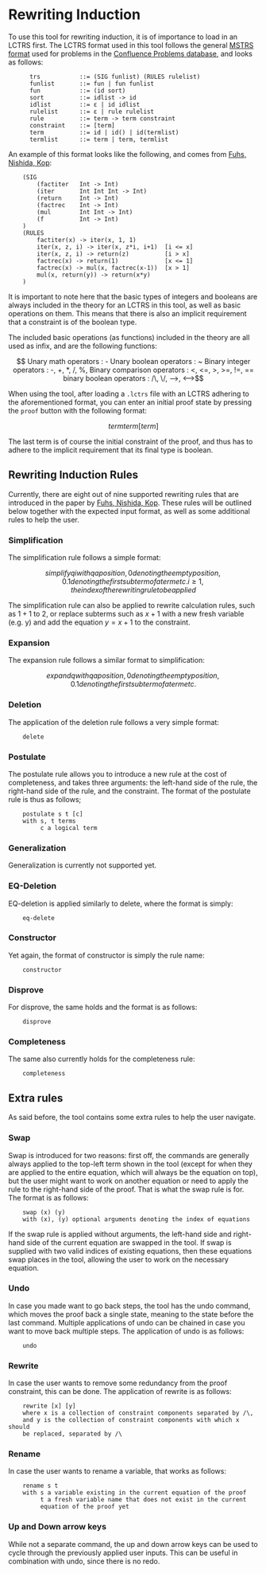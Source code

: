 # Rewriting Induction
To use this tool for rewriting induction, it is of importance to load in
an LCTRS first. The LCTRS format used in this tool follows the general 
[MSTRS format](http://project-coco.uibk.ac.at/problems/mstrs.php) used for problems in the 
[Confluence Problems database](https://cops.uibk.ac.at/), and looks as follows:

```
      trs           ::= (SIG funlist) (RULES rulelist)
      funlist       ::= fun | fun funlist
      fun           ::= (id sort)
      sort          ::= idlist -> id
      idlist        ::= ε | id idlist
      rulelist      ::= ε | rule rulelist
      rule          ::= term -> term constraint
      constraint    ::= [term]
      term          ::= id | id() | id(termlist)
      termlist      ::= term | term, termlist
```

An example of this format looks like the following, and comes from [Fuhs, Nishida, Kop](https://arxiv.org/pdf/1409.0166.pdf):

```
    (SIG
        (factiter   Int -> Int)
        (iter       Int Int Int -> Int)
        (return     Int -> Int)
        (factrec    Int -> Int)
        (mul        Int Int -> Int)
        (f          Int -> Int)
    )
    (RULES
        factiter(x) -> iter(x, 1, 1)
        iter(x, z, i) -> iter(x, z*i, i+1)  [i <= x]
        iter(x, z, i) -> return(z)          [i > x]
        factrec(x) -> return(1)             [x <= 1]
        factrec(x) -> mul(x, factrec(x-1))  [x > 1]
        mul(x, return(y)) -> return(x*y)
    )
```

It is important to note here that the basic types of integers and booleans are 
always included in the theory for an LCTRS in this tool, as well as basic
operations on them. This means that there is also an implicit requirement that 
a constraint is of the boolean type.

The included basic operations (as functions) included in the theory are all used
as infix, and are the following functions:

```math
    Unary math operators        :   -
    Unary boolean operators     :   ~
    Binary integer operators    :   -, +, *, /, %, 
    Binary comparison operators :   <, <=, >, >=, !=, ==
    binary boolean operators    :   /\, \/, -->, <-->
```

When using the tool, after loading a `.lctrs` file with an LCTRS
adhering to the aforementioned format, you can enter an initial
proof state by pressing the `proof` button with the following format:

```math
    term term [term]
```

The last term is of course the initial constraint of the proof, and
thus has to adhere to the implicit requirement that its final type
is boolean.

## Rewriting Induction Rules
Currently, there are eight out of nine supported rewriting 
rules that are introduced in the paper by [Fuhs, Nishida, Kop](https://arxiv.org/pdf/1409.0166.pdf).
These rules will be outlined below together with the expected
input format, as well as some additional rules to help the user.

### Simplification
The simplification rule follows a simple format:

```math
    simplify q i
    with q a position, 0 denoting the empty position,
         0.1 denoting the first subterm of a term etc.
         i \ge 1, the index of the rewriting rule to be applied
```

The simplification rule can also be applied to rewrite calculation
rules, such as $1+1$ to $2$, or replace subterms such as $x + 1$ with 
a new fresh variable (e.g. y) and add the equation $y = x + 1$ to the
constraint.

### Expansion
The expansion rule follows a similar format to simplification:

```math
    expand q
    with q a position, 0 denoting the empty position,
         0.1 denoting the first subterm of a term etc.
```

### Deletion
The application of the deletion rule follows a very simple format:

```
    delete
```

### Postulate
The postulate rule allows you to introduce a new rule at the cost of completeness,
and takes three arguments: the left-hand side of the rule, the right-hand
side of the rule, and the constraint. The format of the postulate rule
is thus as follows;


```
    postulate s t [c]
    with s, t terms
         c a logical term
```

### Generalization
Generalization is currently not supported yet.

### EQ-Deletion
EQ-deletion is applied similarly to delete, where the format is 
simply:

```
    eq-delete
```

### Constructor
Yet again, the format of constructor is simply the rule name:

```
    constructor
```

### Disprove
For disprove, the same holds and the format is as follows:

```
    disprove
```

### Completeness
The same also currently holds for the completeness rule:

```
    completeness
```

## Extra rules
As said before, the tool contains some extra rules to help the 
user navigate. 

### Swap
Swap is introduced for two reasons: first off, the commands are
generally always applied to the top-left term shown in the tool
(except for when they are applied to the entire equation, which 
will always be the equation on top), but the user might want to
work on another equation or need to apply the rule to the right-hand
side of the proof. That is what the swap rule is for. The format
is as follows:

```
    swap (x) (y)
    with (x), (y) optional arguments denoting the index of equations
```

If the swap rule is applied without arguments, the left-hand side
and right-hand side of the current equation are swapped in the tool.
If swap is supplied with two valid indices of existing equations,
then these equations swap places in the tool, allowing the user to 
work on the necessary equation.

### Undo
In case you made want to go back steps, the tool has the undo
command, which moves the proof back a single state, meaning to
the state before the last command. Multiple applications of undo
can be chained in case you want to move back multiple steps. The
application of undo is as follows:

```
    undo
```

### Rewrite
In case the user wants to remove some redundancy from the proof constraint,
this can be done. The application of rewrite is as follows:

```
    rewrite [x] [y]
    where x is a collection of constraint components separated by /\,
    and y is the collection of constraint components with which x should 
    be replaced, separated by /\
```


### Rename
In case the user wants to rename a variable, that works as follows:

```
    rename s t
    with s a variable existing in the current equation of the proof
         t a fresh variable name that does not exist in the current
         equation of the proof yet
```

### Up and Down arrow keys
While not a separate command, the up and down arrow keys can be used to cycle
through the previously applied user inputs. This can be useful in combination 
with undo, since there is no redo.
